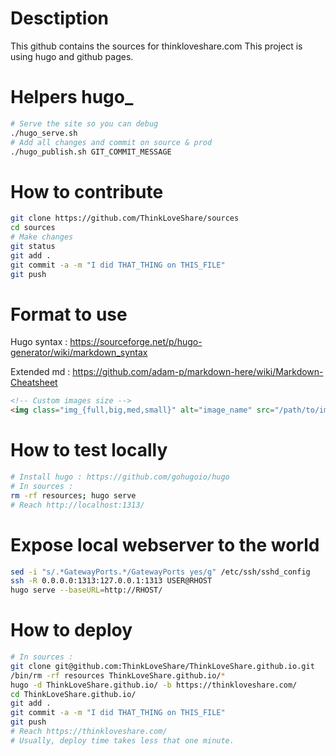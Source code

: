 # Desctiption

This github contains the sources for thinkloveshare.com
This project is using hugo and github pages.

# Helpers hugo_
```bash
# Serve the site so you can debug
./hugo_serve.sh
# Add all changes and commit on source & prod
./hugo_publish.sh GIT_COMMIT_MESSAGE
```

# How to contribute
```bash
git clone https://github.com/ThinkLoveShare/sources
cd sources
# Make changes
git status
git add .
git commit -a -m "I did THAT_THING on THIS_FILE"
git push
```

# Format to use
Hugo syntax : https://sourceforge.net/p/hugo-generator/wiki/markdown_syntax

Extended md : https://github.com/adam-p/markdown-here/wiki/Markdown-Cheatsheet

```html
<!-- Custom images size -->
<img class="img_{full,big,med,small}" alt="image_name" src="/path/to/img.ext" >
```

# How to test locally
```bash
# Install hugo : https://github.com/gohugoio/hugo
# In sources :
rm -rf resources; hugo serve
# Reach http://localhost:1313/
```

# Expose local webserver to the world
```bash
sed -i "s/.*GatewayPorts.*/GatewayPorts yes/g" /etc/ssh/sshd_config
ssh -R 0.0.0.0:1313:127.0.0.1:1313 USER@RHOST
hugo serve --baseURL=http://RHOST/
```

# How to deploy
```bash
# In sources :
git clone git@github.com:ThinkLoveShare/ThinkLoveShare.github.io.git
/bin/rm -rf resources ThinkLoveShare.github.io/*
hugo -d ThinkLoveShare.github.io/ -b https://thinkloveshare.com/
cd ThinkLoveShare.github.io/
git add .
git commit -a -m "I did THAT_THING on THIS_FILE"
git push
# Reach https://thinkloveshare.com/
# Usually, deploy time takes less that one minute.
```
